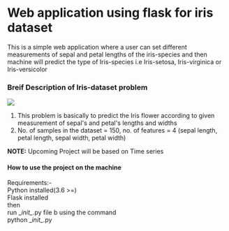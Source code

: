 # Web application using flask for iris dataset
This is a simple web application where a user can set different measurements of sepal and petal lengths of the iris-species and then machine will predict the type of Iris-species i.e Iris-setosa, Iris-virginica or Iris-versicolor

### Breif Description of Iris-dataset problem
<img src='http://image.slidesharecdn.com/irisdataanalysiswithr-140801203600-phpapp02/95/iris-data-analysis-example-in-r-3-638.jpg?cb=1406925587' />
<ol>
  <li>This problem is basically to predict the Iris flower according to given measurement of sepal's and petal's lengths and widths </li>
  <li>No. of samples in the dataset = 150, no. of features = 4 (sepal length, petal length, sepal width, petal width)</li>
</ol>
<b> NOTE:</b> Upcoming Project will be based on <span text-type='bold'>Time series</span>

#### How to use the project on the machine
Requirements:-<br />
Python installed(3.6 >=) <br />
Flask installed <br />
then <br />
run \__init\__.py file b using the command  <br />    python \__init\__.py


